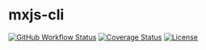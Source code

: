 # mxjs-cli

[![GitHub Workflow Status](https://img.shields.io/github/workflow/status/miaoxing/mxjs-cli/Build?style=flat-square)](https://github.com/miaoxing/mxjs-cli/actions)
[![Coverage Status](https://img.shields.io/coveralls/miaoxing/mxjs-cli.svg?style=flat-square)](https://coveralls.io/r/miaoxing/mxjs-cli)
[![License](http://img.shields.io/badge/license-MIT-brightgreen.svg?style=flat-square)](http://www.opensource.org/licenses/MIT)
